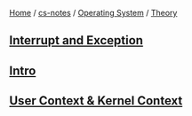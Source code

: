 [Home](https://mengxianbin.github.io) /
[cs-notes](https://mengxianbin.github.io/cs-notes/site) /
[Operating System](https://mengxianbin.github.io/cs-notes/site/Operating%20System) /
[Theory](https://mengxianbin.github.io/cs-notes/site/Operating%20System/Theory)

## [Interrupt and Exception](https://mengxianbin.github.io/cs-notes/site/Operating%20System/Theory/Interrupt%20and%20Exception/)

## [Intro](https://mengxianbin.github.io/cs-notes/site/Operating%20System/Theory/Intro/)

## [User Context & Kernel Context](https://mengxianbin.github.io/cs-notes/site/Operating%20System/Theory/User%20Context%20&%20Kernel%20Context/)
